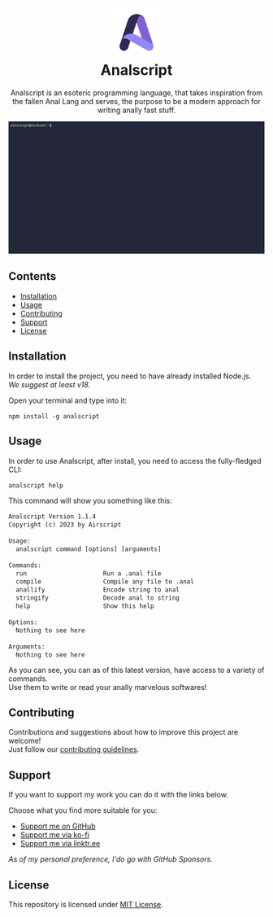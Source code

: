<h1 align="center">
  <img src="https://github.com/airscripts/analscript/raw/main/assets/images/logo.png" width="100" alt="Logo"/><br/>
  Analscript
</h1>

<p align="center">
  Analscript is an esoteric programming language, that takes inspiration from the fallen Anal Lang and serves, the purpose to be a modern approach for writing anally fast stuff.
</p>

<p align="center">
  <img src="https://github.com/airscripts/analscript/raw/main/assets/gifs/usage.gif" alt="Usage GIF" />
</p>

## Contents
- [Installation](#installation)
- [Usage](#usage)
- [Contributing](#contributing)
- [Support](#support)
- [License](#license)

## Installation
In order to install the project, you need to have already installed Node.js.  
*We suggest at least v18.*  

Open your terminal and type into it:
```
npm install -g analscript
```

## Usage
In order to use Analscript, after install, you need to access the fully-fledged CLI:
```
analscript help
```

This command will show you something like this:
```
Analscript Version 1.1.4
Copyright (c) 2023 by Airscript
 
Usage:
  analscript command [options] [arguments]
 
Commands:
  run                     Run a .anal file
  compile                 Compile any file to .anal
  anallify                Encode string to anal
  stringify               Decode anal to string
  help                    Show this help
 
Options:
  Nothing to see here
 
Arguments:
  Nothing to see here
```

As you can see, you can as of this latest version, have access to a variety of commands.  
Use them to write or read your anally marvelous softwares!

## Contributing
Contributions and suggestions about how to improve this project are welcome!  
Just follow our [contributing guidelines](https://github.com/airscripts/analscript/blob/main/CONTRIBUTING.md).

## Support
If you want to support my work you can do it with the links below.  

Choose what you find more suitable for you:  
- [Support me on GitHub](https://github.com/sponsors/Airscripts)
- [Support me via ko-fi](https://ko-fi.com/airscript)
- [Support me via linktr.ee](https://linktr.ee/airscript)

*As of my personal preference, I'do go with GitHub Sponsors.*

## License  
This repository is licensed under [MIT License](https://github.com/Airscripts/emdees/blob/main/LICENSE).

